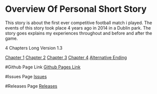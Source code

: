 # Overview Of Personal Short Story
This story is about the first ever competitive football match i played. The events of this story took place 4 years ago in 2014 in a Dublin park. The story goes explains my experiences throughout and before and after the game.

4 Chapters Long
Version 1.3

[Chapter 1](Chapter01.html)
[Chapter 2](Chapter02.html)
[Chapter 3](Chapter03.html)
[Chapter 4](Chapter04.html)
[Alternative Ending](AlternativeEnding.html)

#Github Page Link
[Github Pages Link](https://slatz.github.io/year3-story-2018/)

#Issues Page
[Issues](https://github.com/Slatz/year3-story-2018/issues)

#Releases Page
[Releases](https://github.com/Slatz/year3-story-2018/releases)

